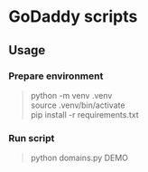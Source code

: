 # GoDaddy scripts 

## Usage

### Prepare environment
> python -m venv .venv  
> source .venv/bin/activate  
> pip install -r requirements.txt  

### Run script
> python domains.py DEMO



